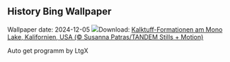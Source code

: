 ## History Bing Wallpaper
Wallpaper date: 2024-12-05
![](https://www.bing.com/th?id=OHR.MonoTufa_DE-DE3076493863_UHD.jpg&w=1000)Download: [Kalktuff-Formationen am Mono Lake, Kalifornien, USA (© Susanna Patras/TANDEM Stills + Motion)](https://www.bing.com/th?id=OHR.MonoTufa_DE-DE3076493863_UHD.jpg)

Auto get programm by LtgX
